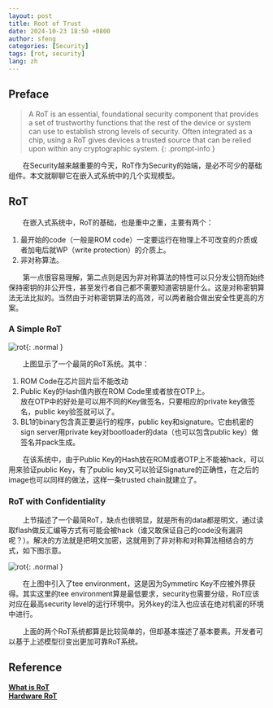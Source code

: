 ```yaml
---
layout: post
title: Root of Trust
date: 2024-10-23 18:50 +0800
author: sfeng
categories: [Security]
tags: [rot, security]
lang: zh
---
```


## Preface
> A RoT is an essential, foundational security component that provides a set of trustworthy functions that the rest of the device or system can use to establish strong levels of security. Often integrated as a chip, using a RoT gives devices a trusted source that can be relied upon within any cryptographic system.
{: .prompt-info }  

&emsp;&emsp;在Security越来越重要的今天，RoT作为Security的始端，是必不可少的基础组件。本文就聊聊它在嵌入式系统中的几个实现模型。  

## RoT
&emsp;&emsp;在嵌入式系统中，RoT的基础，也是重中之重，主要有两个：  
1. 最开始的code（一般是ROM code）一定要运行在物理上不可改变的介质或者加电后就WP（write protection）的介质上。  
2. 非对称算法。  

&emsp;&emsp;第一点很容易理解，第二点则是因为非对称算法的特性可以只分发公钥而始终保持密钥的非公开性，甚至发行者自己都不需要知道密钥是什么。这是对称密钥算法无法比拟的。当然由于对称密钥算法的高效，可以两者融合做出安全性更高的方案。  

### A Simple RoT
![rot](/assets/img/rot.jpg){: .normal }   

&emsp;&emsp;上图显示了一个最简的RoT系统。其中：  
1. ROM Code在芯片回片后不能改动  
2. Public Key的Hash值内嵌在ROM Code里或者放在OTP上。  
   放在OTP中的好处是可以用不同的Key做签名，只要相应的private key做签名，public key验签就可以了。  
3. BL1的binary包含真正要运行的程序，public key和signature。它由机密的sign server用private key对bootloader的data（也可以包含public key）做签名并pack生成。  

&emsp;&emsp;在该系统中，由于Public Key的Hash放在ROM或者OTP上不能被hack，可以用来验证public Key，有了public key又可以验证Signature的正确性，在之后的image也可以同样的做法，这样一条trusted chain就建立了。  

### RoT with Confidentiality
&emsp;&emsp;上节描述了一个最简RoT，缺点也很明显，就是所有的data都是明文，通过读取flash做反汇编等方式有可能会被hack（谁又敢保证自己的code没有漏洞呢？）。解决的方法就是把明文加密，这就用到了非对称和对称算法相结合的方式，如下图示意。  

![rot](/assets/img/rot_confidentiality.jpg){: .normal }   

&emsp;&emsp;在上图中引入了tee environment，这是因为Symmetirc Key不应被外界获得。其实这里的tee environment算是最低要求，security也需要分级，RoT应该对应在最高security level的运行环境中。另外key的注入也应该在绝对机密的环境中进行。  

&emsp;&emsp;上面的两个RoT系统都算是比较简单的，但却基本描述了基本要素。开发者可以基于上述模型衍变出更加可靠RoT系统。  

## Reference
[**What is RoT**](https://trustedcomputinggroup.org/about/what-is-a-root-of-trust-rot/)  
[**Hardware RoT**](https://www.rambus.com/blogs/hardware-root-of-trust/)  